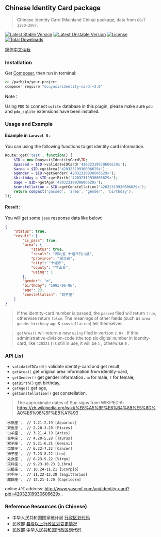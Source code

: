 Chinese Identity Card package
-----------------------------

>   Chinese Identity Card (Mainland China) package, data from `GB/T 2260-2007`.  

[![Latest Stable Version](https://poser.pugx.org/douyasi/identity-card/v/stable.svg?format=flat-square)](https://packagist.org/packages/douyasi/identity-card)
[![Latest Unstable Version](https://poser.pugx.org/douyasi/identity-card/v/unstable.svg?format=flat-square)](https://packagist.org/packages/douyasi/identity-card)
[![License](https://poser.pugx.org/douyasi/identity-card/license?format=flat-square)](https://packagist.org/packages/douyasi/identity-card)
[![Total Downloads](https://poser.pugx.org/douyasi/identity-card/downloads?format=flat-square)](https://packagist.org/packages/douyasi/identity-card)

[简体中文读我](readme.md)

### Installation

Get [Composer](https://getcomposer.org/), then run in terminal:

```bash
cd /path/to/your-project
composer require "douyasi/identity-card:~2.0"
```

Note：

Using `PDO` to connect `sqlite` database in this plugin, please make sure `pdo` and `pdo_sqlite` extensions have been installed.

### Usage and Example

#### Example in `Laravel 5` :

You can using the following functions to get identity card information.

```php
Route::get('test', function() {
    $ID = new Douyasi\IdentityCard\ID;
    $passed = $ID->validateIDCard('42032319930606629x');
    $area = $ID->getArea('42032319930606629x');
    $gender = $ID->getGender('42032319930606629x');
    $birthday = $ID->getBirth('42032319930606629x');
    $age = $ID->getAge('42032319930606629x');
    $constellation = $ID->getConstellation('42032319930606629x');
    return compact('passed', 'area', 'gender', 'birthday');
});
```

#### Result :

You will get some `json` response data like below:

```json
{
    "status": true,
    "result": {
        "is_pass": true,
        "area": {
            "status": true,
            "result": "湖北省 十堰市竹山县",
            "province": "湖北省",
            "city": "十堰市",
            "county": "竹山县",
            "using": 1
        },
        "gender": "m",
        "birthday": "1993-06-06",
        "age": 23,
        "constellation": "双子座"
    }
}
```

>   If the identity-card number is passed, the `passed` filed will return `true`, otherwise return `false`. The meanings of other fields (such as `area` `gender`   `birthday` `age` & `constellation`) tell themselves.

>   `getArea()` will return a new `using` filed in verison `2.0+` . If this administrative-division-code (the top six digital number in identity-card, like `420323` ) is still in use, it will be `1` , otherwise `0` .

### API List

- `validateIDCard()` validate identity-card and get result,
- `getArea()` get original area information from identity-card,
- `getGender()` get gender information，`m` for male, `f` for female,
- `getBirth()` get birthday,
- `getAge()` get age,
- `getConstellation()` get constellation.

>   The approximate dates of
Sun signs from WIKIPEDIA: https://zh.wikipedia.org/wiki/%E8%A5%BF%E6%B4%8B%E5%8D%A0%E6%98%9F%E8%A1%93 .

```
'水瓶座',  // 1.21-2.19 [Aquarius]
'双鱼座',  // 2.20-3.20 [Pisces]
'白羊座',  // 3.21-4.19 [Aries]
'金牛座',  // 4.20-5.20 [Taurus]
'双子座',  // 5.21-6.21 [Gemini]
'巨蟹座',  // 6.22-7.22 [Cancer]
'狮子座',  // 7.23-8.22 [Leo]
'处女座',  // 8.23-9.22 [Virgo]
'天秤座',  // 9.23-10.23 [Libra]
'天蝎座',  // 10.24-11.21 [Scorpio]
'射手座',  // 11.22-12.20 [Sagittarius]
'魔羯座',  // 12.21-1.20 [Capricorn]
```

online `API` address: http://www.yascmf.com/api/identity-card?pid=42032319930606629x .

### Reference Resources (in Chinese)

- 中华人民共和国国家统计局 [行政区划代码](http://www.stats.gov.cn/tjsj/tjbz/xzqhdm/)
- 民政部 [县级以上行政区划变更情况](http://xzqh.mca.gov.cn/description?dcpid=1)
- 民政部 [中华人民共和国行政区划代码](http://www.mca.gov.cn/article/sj/tjbz/a/)